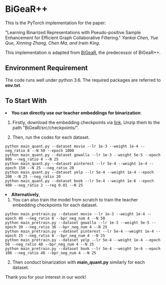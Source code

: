# BiGeaR++
 
This is the PyTorch implementation for the paper:

"Learning Binarized Representations with Pseudo-positive Sample Enhancement for Efficient Graph Collaborative Filtering." *Yankai Chen, Yue Que, Xinning Zhang, Chen Ma, and Irwin King.*

This implementation is adapted from [BiGeaR](https://github.com/yankai-chen/BiGeaR), the predecessor of BiGeaR++.

## Environment Requirement

The code runs well under python 3.6. The required packages are referred to <b>env.txt</b>.

## To Start With

<li> <b>You can directly use our teacher embeddings for binarization</b>:
	
1. Firstly, download the embedding checkpoints via [link](https://drive.google.com/drive/folders/1_-pSM804crmluP8PFl2RXO7LTNdd-g4v?usp=sharing). Unzip them to the path "BiGeaR/src/checkpoints/".
	
2. Then, run the codes for each dataset. 
```
python main_quant.py --dataset movie --lr 1e-3 --weight 1e-4 --neg_ratio 8 --N 50 --epoch 1000
python main_quant.py --dataset gowalla --lr 1e-3 --weight 5e-5 --epoch 800 --neg_ratio 4 --N 25
python main_quant.py --dataset pinterest --lr 5e-4 --weight 1e-4 --epoch 150 --N 25 --neg_ratio 20
python main_quant.py --dataset yelp --lr 5e-4 --weight 1e-4 --epoch 200 --N 25 --neg_ratio 20
python main_quant.py --dataset book --lr 5e-4 --weight 1e-6 --epoch 400 --neg_ratio 2 --reg 0.01 --N 25
```

<li> <b>Alternatively</b>, 

1. You can also train the model from scratch to train the teacher embedding checkpoints for each dataset.  
```
python main_pretrain.py --dataset movie --lr 1e-3 --weight 1e-4 --epoch 40 --neg_ratio 8 --bpr_neg_num 4 --N 50
python main_pretrain.py --dataset gowalla --lr 1e-3 --weight 5e-5 --epoch 20 --neg_ratio 36 --bpr_neg_num 4 --N 25
python main_pretrain.py --dataset pinterest --lr 5e-4 --weight 1e-4 --epoch 25 --neg_ratio 8 --bpr_neg_num 4 --N 25
python main_pretrain.py --dataset yelp --lr 5e-4 --weight 1e-4 --epoch 50 --neg_ratio 48 --bpr_neg_num 4 --N 25
python main_pretrain.py --dataset book --lr 5e-4 --weight 1e-6 --epoch 100 --neg_ratio 48 --bpr_neg_num 4 --N 25
```

2. Then conduct binarization with <b>main_quant.py</b> similarly for each dataset.</li>


Thank you for your interest in our work!

